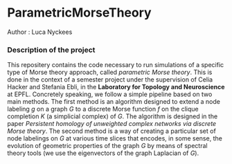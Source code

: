 # ParametricMorseTheory

Author : Luca Nyckees

### Description of the project

This repositery contains the code necessary to run simulations of a specific type of Morse theory approach, called *parametric Morse theory*. This is done in the context of a semester project under the supervision of Celia Hacker and Stefania Ebli,
in the **Laboratory for Topology and Neuroscience** at EPFL. Concretely speaking, we follow a simple pipeline based on two main methods. The first method is an algorithm designed to extend a node labeling $g$ on a graph $G$ to a discrete Morse function $f$ on the clique completion $K$ (a simplicial complex) of $G$. The algorithm is designed in the paper *Persistent homology of unweighted complex networks via discrete Morse theory*. The second method is a way of creating a particular set of node labelings on $G$ at various time slices that encodes, in some sense, the evolution of geometric properties of the graph $G$ by means of spectral theory tools (we use the eigenvectors of the graph Laplacian of $G$).
